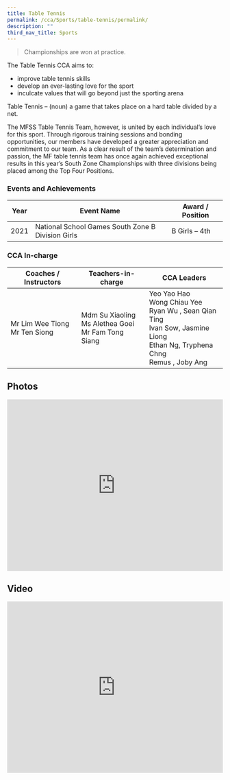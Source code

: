 ```yaml
---
title: Table Tennis
permalink: /cca/Sports/table-tennis/permalink/
description: ""
third_nav_title: Sports
---
```

> Championships are won at practice.

The Table Tennis CCA aims to:

*   improve table tennis skills
*   develop an ever-lasting love for the sport
*   inculcate values that will go beyond just the sporting arena

Table Tennis – (noun) a game that takes place on a hard table divided by a net.

The MFSS Table Tennis Team, however, is united by each individual’s love for this sport. Through rigorous training sessions and bonding opportunities, our members have developed a greater appreciation and commitment to our team. As a clear result of the team’s determination and passion, the MF table tennis team has once again achieved exceptional results in this year’s South Zone Championships with three divisions being placed among the Top Four Positions.

### Events and Achievements

| Year | Event Name | Award / Position |
| --- | --- | --- |
| 2021 | National School Games South Zone B Division Girls | B Girls – 4th |

### CCA In-charge

|Coaches / Instructors|Teachers-in-charge|CCA Leaders|
|---|---|---|
|Mr Lim Wee Tiong<br>Mr Ten Siong|Mdm Su Xiaoling<br>Ms Alethea Goei<br>Mr Fam Tong Siang |Yeo Yao Hao <br>Wong Chiau Yee<br>Ryan Wu , Sean Qian Ting <br>Ivan Sow, Jasmine Liong  <br>Ethan Ng, Tryphena Chng<br>Remus , Joby Ang |



Photos
------
<iframe allowfullscreen="true" height="400" width="100%" frameborder="0" src="https://docs.google.com/presentation/d/e/2PACX-1vQOAJkoJPiqaehmsSwk7cdJOVqKks3_qfYpSZbpUyJZK4IaDktiMLl49OKk0Y7iMSEKATLPPQgkmBz6/embed?start=false&amp;loop=false&amp;delayms=3000"></iframe>

Video
-----
<iframe allowfullscreen="" allow="accelerometer; autoplay; clipboard-write; encrypted-media; gyroscope; picture-in-picture" frameborder="0" title="Mayflower Sec - Table Tennis 2020" src="https://www.youtube.com/embed/ww_pyv832JE" height="400" width="100%"></iframe>
